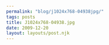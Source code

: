 ```yaml
---
permalink: "blog/j1024x768-04938jpg/"
tags: posts
title: J1024x768-04938.jpg
date: 2009-12-20
layout: layouts/post.njk
---
```


